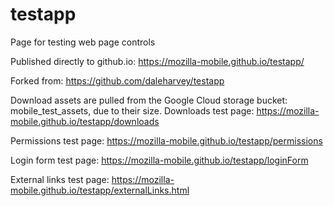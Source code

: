 testapp
========

Page for testing web page controls

Published directly to github.io:
https://mozilla-mobile.github.io/testapp/

Forked from:
https://github.com/daleharvey/testapp

Download assets are pulled from the Google Cloud storage bucket: mobile_test_assets, due to their size.
Downloads test page: https://mozilla-mobile.github.io/testapp/downloads

Permissions test page: https://mozilla-mobile.github.io/testapp/permissions

Login form test page: https://mozilla-mobile.github.io/testapp/loginForm

External links test page: https://mozilla-mobile.github.io/testapp/externalLinks.html
